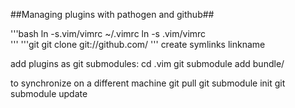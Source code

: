 ##Managing plugins with pathogen and github##

'''bash
ln -s.vim/vimrc ~/.vimrc
ln -s .vim/vimrc  
'''
'''git
git clone git://github.com/
'''
create symlinks    <TARGET> linkname

add plugins as git submodules:
  cd .vim 
  git submodule add <git hub clone link> bundle/<name>

to synchronize on a different machine
git pull
git submodule init
git submodule update
